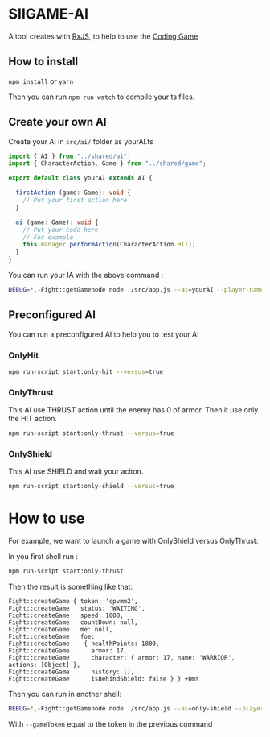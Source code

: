 # SIIGAME-AI

A tool creates with [RxJS](https://github.com/Reactive-Extensions/RxJS), to help to use the [Coding Game](https://coding-game.swat-sii.fr)

## How to install

`npm install` or `yarn`

Then you can run `npm run watch` to compile your ts files.

## Create your own AI

Create your AI in `src/ai/` folder as yourAI.ts

```typescript
import { AI } from "../shared/ai";
import { CharacterAction, Game } from "../shared/game";

export default class yourAI extends AI {

  firstAction (game: Game): void {
    // Put your first action here
  }

  ai (game: Game): void {
    // Put your code here
    // For example
    this.manager.performAction(CharacterAction.HIT);
  }
}
```

You can run your IA with the above command :

```bash
DEBUG=*,-Fight::getGamenode node ./src/app.js --ai=yourAI --player-name=your-name --character=warrior
```

## Preconfigured AI

You can run a preconfigured AI to help you to test your AI

### OnlyHit
 
```bash
npm run-script start:only-hit --versus=true
```

### OnlyThrust

This AI use THRUST action until the enemy has 0 of armor. Then it use only the HIT action.

```bash
npm run-script start:only-thrust --versus=true
```

### OnlyShield

This AI use SHIELD and wait your aciton.

```bash
npm run-script start:only-shield --versus=true
```

# How to use

For example, we want to launch a game with OnlyShield versus OnlyThrust:

In you first shell run :

```bash
npm run-script start:only-thrust
```

Then the result is something like that:

```
Fight::createGame { token: 'cpvmm2',
Fight::createGame   status: 'WAITING',
Fight::createGame   speed: 1000,
Fight::createGame   countDown: null,
Fight::createGame   me: null,
Fight::createGame   foe: 
Fight::createGame    { healthPoints: 1000,
Fight::createGame      armor: 17,
Fight::createGame      character: { armor: 17, name: 'WARRIOR', actions: [Object] },
Fight::createGame      history: [],
Fight::createGame      isBehindShield: false } } +0ms
```

Then you can run in another shell:

```bash
DEBUG=*,-Fight::getGamenode node ./src/app.js --ai=only-shield --player-name=OnlyShield --character=warrior --versus=true --game-token=<token>
```

With `--gameToken` equal to the token in the previous command

